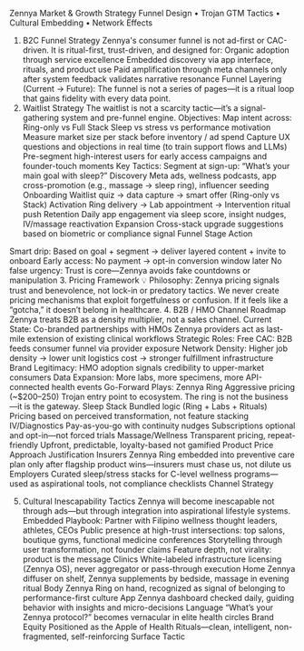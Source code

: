 Zennya Market & Growth Strategy
Funnel Design • Trojan GTM Tactics • Cultural Embedding • Network Effects
1. B2C Funnel Strategy
Zennya's consumer funnel is not ad-first or CAC-driven. It is ritual-first, trust-driven, and designed for:
Organic adoption through service excellence
Embedded discovery via app interface, rituals, and product use
Paid amplification through meta channels only after system feedback validates narrative resonance
Funnel Layering (Current → Future):
The funnel is not a series of pages—it is a ritual loop that gains fidelity with every data point.
2. Waitlist Strategy
The waitlist is not a scarcity tactic—it’s a signal-gathering system and pre-funnel engine.
Objectives:
Map intent across:
Ring-only vs Full Stack
Sleep vs stress vs performance motivation
Measure market size per stack before inventory / ad spend
Capture UX questions and objections in real time (to train support flows and LLMs)
Pre-segment high-interest users for early access campaigns and founder-touch moments
Key Tactics:
Segment at sign-up: “What’s your main goal with sleep?”
Discovery Meta ads, wellness podcasts, app cross-promotion (e.g.,
massage → sleep ring), influencer seeding
Onboarding Waitlist quiz → data capture → smart offer (Ring-only vs Stack)
Activation Ring delivery → Lab appointment → Intervention ritual push
Retention Daily app engagement via sleep score, insight nudges,
IV/massage reactivation
Expansion Cross-stack upgrade suggestions based on biometric or
compliance signal
Funnel Stage Action

Smart drip: Based on goal + segment → deliver layered content + invite to onboard
Early access: No payment → opt-in conversion window later
No false urgency: Trust is core—Zennya avoids fake countdowns or manipulation
3. Pricing Framework
💡 Philosophy:
Zennya pricing signals trust and benevolence, not lock-in or predatory tactics.
We never create pricing mechanisms that exploit forgetfulness or confusion. If it feels like a “gotcha,” it doesn’t belong in healthcare.
4. B2B / HMO Channel Roadmap
Zennya treats B2B as a density multiplier, not a sales channel.
Current State:
Co-branded partnerships with HMOs
Zennya providers act as last-mile extension of existing clinical workflows
Strategic Roles:
Free CAC: B2B feeds consumer funnel via provider exposure
Network Density: Higher job density → lower unit logistics cost → stronger fulfillment infrastructure
Brand Legitimacy: HMO adoption signals credibility to upper-market consumers
Data Expansion: More labs, more specimens, more API-connected health events
Go-Forward Plays:
Zennya Ring Aggressive pricing (~$200–250) Trojan entry point to ecosystem. The ring
is not the business—it is the gateway.
Sleep Stack Bundled logic (Ring + Labs + Rituals) Pricing based on perceived transformation,
not feature stacking
IV/Diagnostics Pay-as-you-go with continuity nudges Subscriptions optional and opt-in—not
forced trials
Massage/Wellness Transparent pricing, repeat-friendly Upfront, predictable, loyalty-based not
gamified
Product Price Approach Justification
Insurers Zennya Ring embedded into preventive care plan only after
flagship product wins—insurers must chase us, not dilute us
Employers Curated sleep/stress stacks for C-level wellness programs—used
as aspirational tools, not compliance checklists
Channel Strategy

5. Cultural Inescapability Tactics
Zennya will become inescapable not through ads—but through integration into aspirational lifestyle systems.
Embedded Playbook:
Partner with Filipino wellness thought leaders, athletes, CEOs
Public presence at high-trust intersections: top salons, boutique gyms, functional medicine conferences
Storytelling through user transformation, not founder claims
Feature depth, not virality: product is the message
Clinics White-labeled infrastructure licensing (Zennya OS), never
aggregator or pass-through execution
Home Zennya diffuser on shelf, Zennya supplements by bedside,
massage in evening ritual
Body Zennya Ring on hand, recognized as signal of belonging to
performance-first culture
App Zennya dashboard checked daily, guiding behavior with insights
and micro-decisions
Language “What’s your Zennya protocol?” becomes vernacular in elite
health circles
Brand Equity Positioned as the Apple of Health Rituals—clean, intelligent, non-
fragmented, self-reinforcing
Surface Tactic